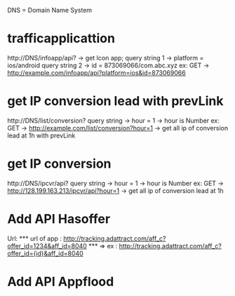 DNS = Domain Name System
# trafficapplicattion
http://DNS/infoapp/api? -> get Icon app;
query string 1 -> platform = ios/android
query string 2 -> id = 873069066/com.abc.xyz
ex: GET -> http://example.com/infoapp/api?platform=ios&id=873069066
# get IP conversion lead with prevLink
http://DNS/list/conversion?
query string -> hour = 1 -> hour is Number
ex: GET -> http://example.com/list/conversion?hour=1 -> get all ip of conversion lead at 1h with prevLink
# get IP conversion
http://DNS/ipcvr/api?
query string -> hour = 1 -> hour is Number
ex: GET -> http://128.199.163.213/ipcvr/api?hour=1 -> get all ip of conversion lead at 1h
# Add API Hasoffer
Url:
*** url of app : http://tracking.adattract.com/aff_c?offer_id=1234&aff_id=8040
***    =>   ex : http://tracking.adattract.com/aff_c?offer_id={id}&aff_id=8040
# Add API Appflood

